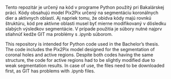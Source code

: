 Tento repozitár je určený na kód v programe Python použitý pri Bakalárskej práci. Kódy obsahujú model Pix2Pix určený na segmentáciu koronálnych dier a aktívnych oblastí. 
Aj napriek tomu, že obidva kódy majú rovnkú štruktúru, kód pre aktívne oblasti musel byť mierne modifikovaný v dôsledku slabých výsledkov segmentácie.
V prípade použitia je súbory nutné najprv stiahnúť kedže GIT ma problémy s .ipynb súborom.




This repository is intended for Python code used in the Bachelor’s thesis. The code includes the Pix2Pix model designed for the segmentation of coronal holes and active regions. 
Despite both codes having the same structure, the code for active regions had to be slightly modified due to weak segmentation results. 
In case of use, the files need to be downloaded first, as GIT has problems with .ipynb files.
